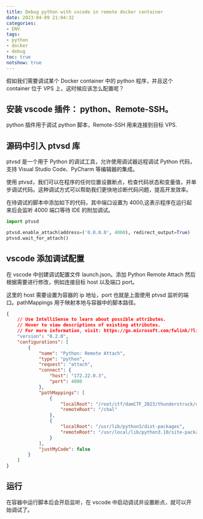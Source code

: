 ```yaml
---
title: Debug python with vscode in remote docker container
date: 2023-04-09 21:04:32
categories:
- ENV
tags:
- python
- docker
- debug
toc: true
notshow: true
---
```



假如我们需要调试某个 Docker container 中的 python 程序，并且这个 container 位于 VPS 上，这时候应该怎么配置呢？

## 安装 vscode 插件： python、Remote-SSH。
python 插件用于调试 python 脚本，Remote-SSH 用来连接到目标 VPS.

## 源码中引入 ptvsd 库
ptvsd 是一个用于 Python 的调试工具，允许使用调试器远程调试 Python 代码，支持 Visual Studio Code、PyCharm 等编辑器的集成。

使用 ptvsd，我们可以在程序的任何位置设置断点，检查代码状态和变量值，并单步调试代码。这种调试方式可以帮助我们更快地诊断代码问题，提高开发效率。

在待调试的脚本中添加如下的代码，其中端口设置为 4000,这表示程序在运行起来后会监听 4000 端口等待 IDE 的附加调试。
```py
import ptvsd

ptvsd.enable_attach(address=('0.0.0.0', 4000), redirect_output=True)
ptvsd.wait_for_attach()
```

## vscode 添加调试配置
在 vscode 中创建调试配置文件 launch.json。添加 Python Remote Attach 然后根据需要进行修改，例如连接目标 host 以及端口 port。

这里的 host 需要设置为容器的 ip 地址，port 也就是上面使用 ptvsd 监听的端口。pathMappings 用于映射本地与容器中的脚本路径。

```json
{
    // Use IntelliSense to learn about possible attributes.
    // Hover to view descriptions of existing attributes.
    // For more information, visit: https://go.microsoft.com/fwlink/?linkid=830387
    "version": "0.2.0",
    "configurations": [
        {
            "name": "Python: Remote Attach",
            "type": "python",
            "request": "attach",
            "connect": {
                "host": "172.22.0.3",
                "port": 4000
            },
            "pathMappings": [
                {
                    "localRoot": "/root/ctf/damCTF_2023/thunderstruck/dist/src",
                    "remoteRoot": "/chal"
                },
                {
                    "localRoot": "/usr/lib/python3/dist-packages",
                    "remoteRoot": "/usr/local/lib/python3.10/site-packages"
                }
            ],
            "justMyCode": false
        }
    ]
}
```
## 运行
在容器中运行脚本后会开启监听，在 vscode 中启动调试并设置断点，就可以开始调试了。